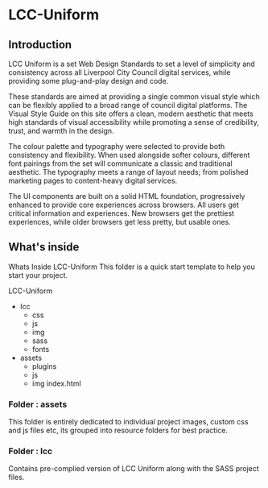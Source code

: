 # LCC-Uniform
## Introduction
LCC Uniform is a set Web Design Standards to set a level of simplicity and consistency across all Liverpool City Council digital services, while providing some plug-and-play design and code.

These standards are aimed at providing a single common visual style which can be flexibly applied to a broad range of council digital platforms. The Visual Style Guide on this site offers a clean, modern aesthetic that meets high standards of visual accessibility while promoting a sense of credibility, trust, and warmth in the design.

The colour palette and typography were selected to provide both consistency and flexibility. When used alongside softer colours, different font pairings from the set will communicate a classic and traditional aesthetic. The typography meets a range of layout needs; from polished marketing pages to content-heavy digital services.

The UI components are built on a solid HTML foundation, progressively enhanced to provide core experiences across browsers. All users get critical information and experiences. New browsers get the prettiest experiences, while older browsers get less pretty, but usable ones.

## What's inside
Whats Inside LCC-Uniform
This folder is a quick start template to help you start your project.

LCC-Uniform
* lcc
  * css
  * js
  * img
  * sass
  * fonts
* assets
  * plugins
  * js
  * img
index.html

### Folder : assets

This folder is entirely dedicated to individual project images, custom css and js files etc, its grouped into resource folders for best practice.


### Folder : lcc

Contains pre-complied version of LCC Uniform along with the SASS project files.